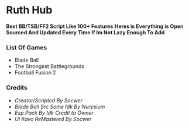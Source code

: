 # Ruth Hub
**Best BB/TSB/FF2 Script Like 100+ Features**
**Heres is Everything is Open Sourced And Updated Every Time If Im Not Lazy Enough To Add**

### List Of Games
- Blade Ball
- The Strongest Battlegrounds
- Football Fusion 2

### Credits
- *Creator/Scripted By Socwer*
- *Blade Ball Src Some Idk By Nurysium*
- *Esp Pack By Idk Credit to Owner*
- *Ui Kavo ReMastered By Socwer*
